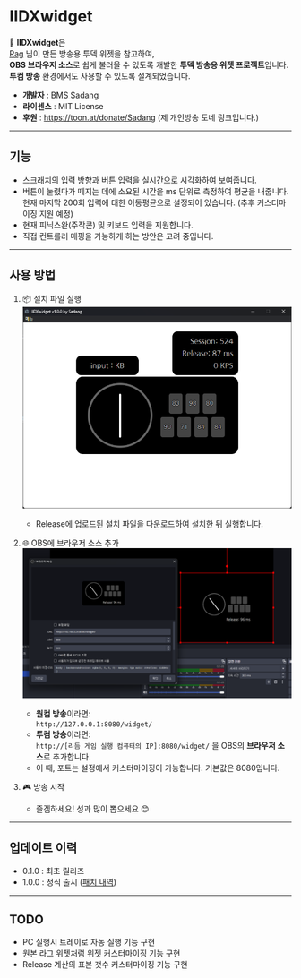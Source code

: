 # IIDXwidget

🎵 **IIDXwidget**은  
[Rag](https://rag-oji.com/dakendisplay/) 님이 만든 방송용 투덱 위젯을 참고하여,  
**OBS 브라우저 소스**로 쉽게 불러올 수 있도록 개발한 **투덱 방송용 위젯 프로젝트**입니다.  
**투컴 방송** 환경에서도 사용할 수 있도록 설계되었습니다.

- **개발자** : [BMS Sadang](https://www.youtube.com/@Sadang)
- **라이센스** : MIT License
- **후원** : https://toon.at/donate/Sadang (제 개인방송 도네 링크입니다.)

---

## 기능

- 스크래치의 입력 방향과 버튼 입력을 실시간으로 시각화하여 보여줍니다.
- 버튼이 눌렸다가 떼지는 데에 소요된 시간을 ms 단위로 측정하여 평균을 내줍니다. 현재 마지막 200회 입력에 대한 이동평균으로 설정되어 있습니다. (추후 커스터마이징 지원 예정)
- 현재 피닉스완(주작콘) 및 키보드 입력을 지원합니다.
- 직접 컨트롤러 매핑을 가능하게 하는 방안은 고려 중입니다.
---
## 사용 방법

1. 📦 설치 파일 실행  
![설치 화면](./images/1.png)
   - Release에 업로드된 설치 파일을 다운로드하여 설치한 뒤 실행합니다.

2. 🌐 OBS에 브라우저 소스 추가
![실행 화면](./images/2.png)
   - **원컴 방송**이라면:  
     `http://127.0.0.1:8080/widget/`
   - **투컴 방송**이라면:  
     `http://[리듬 게임 실행 컴퓨터의 IP]:8080/widget/`
   을 OBS의 **브라우저 소스**로 추가합니다. 
   - 이 때, 포트는 설정에서 커스터마이징이 가능합니다. 기본값은 8080입니다.

3. 🎮 방송 시작
   - 즐겜하세요! 성과 많이 뽑으세요 😊

---

## 업데이트 이력

- 0.1.0 : 최초 릴리즈
- 1.0.0 : 정식 출시 ([패치 내역](https://github.com/Coldlapse/IIDXwidget/releases/tag/v1.0.0))

---

## TODO

- PC 실행시 트레이로 자동 실행 기능 구현
- 원본 라그 위젯처럼 위젯 커스터마이징 기능 구현
- Release 계산의 표본 갯수 커스터마이징 기능 구현